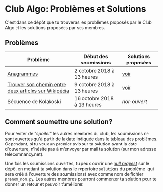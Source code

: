 # Club Algo: Problèmes et Solutions

C'est dans ce dépôt que tu trouveras les problèmes proposés par le Club Algo et les solutions proposées par ses membres.

## Problèmes

| Problème                                                                          | Début des soumissions       | Solutions proposées                 |
|-----------------------------------------------------------------------------------|-----------------------------|-------------------------------------|
| [Anagrammes](anagrammes/sujet.md)                                                 | 2 octobre 2018 à 13 heures  | [voir](anagrammes/solutions)        |
| [Trouver son chemin entre deux articles sur Wikipédia](chemin_wikipedia/sujet.md) | 9 octobre 2018 à 13 heures  | [voir](chemin_wikipedia/solutions)  |
| Séquence de Kolakoski                                                             | 16 octobre 2018 à 13 heures | _non ouvert_                        |


## Comment soumettre une solution?

Pour éviter de _"spoiler"_ les autres membres du club, les soumissions ne sont ouvertes qu'à partir de la date indiquée dans le tableau des problèmes. Cependant, si tu veux un premier avis sur ta solution avant la date d'ouverture, n'hésite pas à m'envoyer par mail ta solution (sur mon adresse telecomnancy.net).

Une fois les soumissions ouvertes, tu peux ouvrir une _[pull request](https://github.com/moverest/club-algo-problemes/pulls)_ sur le dépôt en mettant ta solution dans le répertoire `solutions` du problème (qui sera créé à l'ouverture des soumissions) avec comme nom de fichier `prenom_nom.py`. Les autres membres pourront commenter ta solution pour te donner un retour et pouvoir t'améliorer.
